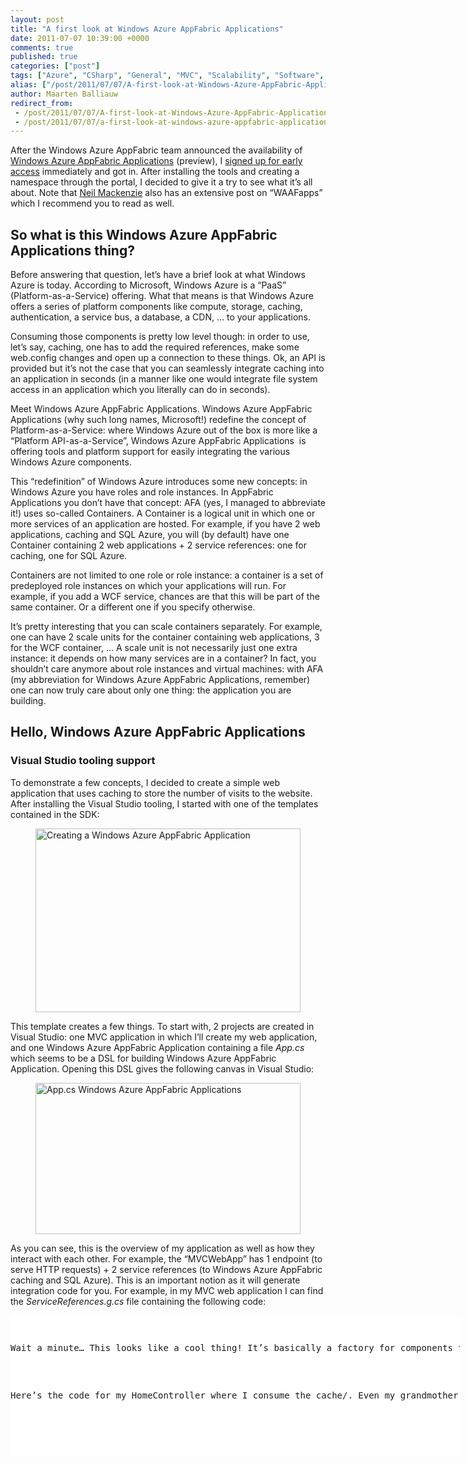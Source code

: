 ```yaml
---
layout: post
title: "A first look at Windows Azure AppFabric Applications"
date: 2011-07-07 10:39:00 +0000
comments: true
published: true
categories: ["post"]
tags: ["Azure", "CSharp", "General", "MVC", "Scalability", "Software", "Azure Database", "Webfarm"]
alias: ["/post/2011/07/07/A-first-look-at-Windows-Azure-AppFabric-Applications.aspx", "/post/2011/07/07/a-first-look-at-windows-azure-appfabric-applications.aspx"]
author: Maarten Balliauw
redirect_from:
 - /post/2011/07/07/A-first-look-at-Windows-Azure-AppFabric-Applications.aspx.html
 - /post/2011/07/07/a-first-look-at-windows-azure-appfabric-applications.aspx.html
---
```

<p>After the Windows Azure AppFabric team announced the availability of <a href="http://blogs.msdn.com/b/appfabric/archive/2011/06/20/introducing-windows-azure-appfabric-applications.aspx" target="_blank">Windows Azure AppFabric Applications</a> (preview), I <a href="https://portal.appfabriclabs.com/" target="_blank">signed up for early access</a> immediately and got in. After installing the tools and creating a namespace through the portal, I decided to give it a try to see what it’s all about. Note that <a href="http://convective.wordpress.com/2011/07/01/windows-azure-appfabric-applications/" target="_blank">Neil Mackenzie</a> also has an extensive post on “WAAFapps” which I recommend you to read as well.</p>  <h2>So what is this Windows Azure AppFabric Applications thing?</h2>  <p>Before answering that question, let’s have a brief look at what Windows Azure is today. According to Microsoft, Windows Azure is a “PaaS” (Platform-as-a-Service) offering. What that means is that Windows Azure offers a series of platform components like compute, storage, caching, authentication, a service bus, a database, a CDN, … to your applications.</p>  <p>Consuming those components is pretty low level though: in order to use, let’s say, caching, one has to add the required references, make some web.config changes and open up a connection to these things. Ok, an API is provided but it’s not the case that you can seamlessly integrate caching into an application in seconds (in a manner like one would integrate file system access in an application which you literally can do in seconds).</p>  <p>Meet Windows Azure AppFabric Applications. Windows Azure AppFabric Applications (why such long names, Microsoft!) redefine the concept of Platform-as-a-Service: where Windows Azure out of the box is more like a “Platform API-as-a-Service”, Windows Azure AppFabric Applications&#160; is offering tools and platform support for easily integrating the various Windows Azure components.</p>  <p>This “redefinition” of Windows Azure introduces some new concepts: in Windows Azure you have roles and role instances. In AppFabric Applications you don’t have that concept: AFA (yes, I managed to abbreviate it!) uses so-called Containers. A Container is a logical unit in which one or more services of an application are hosted. For example, if you have 2 web applications, caching and SQL Azure, you will (by default) have one Container containing 2 web applications + 2 service references: one for caching, one for SQL Azure.</p>  <p>Containers are not limited to one role or role instance: a container is a set of predeployed role instances on which your applications will run. For example, if you add a WCF service, chances are that this will be part of the same container. Or a different one if you specify otherwise.</p>  <p>It’s pretty interesting that you can scale containers separately. For example, one can have 2 scale units for the container containing web applications, 3 for the WCF container, … A scale unit is not necessarily just one extra instance: it depends on how many services are in a container? In fact, you shouldn’t care anymore about role instances and virtual machines: with AFA (my abbreviation for Windows Azure AppFabric Applications, remember) one can now truly care about only one thing: the application you are building.</p>  <h2>Hello, Windows Azure AppFabric Applications</h2>  <h3>Visual Studio tooling support</h3>  <p>To demonstrate a few concepts, I decided to create a simple web application that uses caching to store the number of visits to the website. After installing the Visual Studio tooling, I started with one of the templates contained in the SDK:</p>  <p><a href="/images/image_127.png"><img style="background-image: none; border-right-width: 0px; margin: 5px auto; padding-left: 0px; padding-right: 0px; display: block; float: none; border-top-width: 0px; border-bottom-width: 0px; border-left-width: 0px; padding-top: 0px" title="Creating a Windows Azure AppFabric Application" border="0" alt="Creating a Windows Azure AppFabric Application" src="/images/image_thumb_96.png" width="424" height="294" /></a></p>  <p>This template creates a few things. To start with, 2 projects are created in Visual Studio: one MVC application in which I’ll create my web application, and one Windows Azure AppFabric Application containing a file <em>App.cs</em> which seems to be a DSL for building Windows Azure AppFabric Application. Opening this DSL gives the following canvas in Visual Studio:</p>  <p><a href="/images/image_128.png"><img style="background-image: none; border-right-width: 0px; margin: 5px auto; padding-left: 0px; padding-right: 0px; display: block; float: none; border-top-width: 0px; border-bottom-width: 0px; border-left-width: 0px; padding-top: 0px" title="App.cs Windows Azure AppFabric Applications" border="0" alt="App.cs Windows Azure AppFabric Applications" src="/images/image_thumb_97.png" width="424" height="242" /></a></p>  <p>As you can see, this is the overview of my application as well as how they interact with each other. For example, the “MVCWebApp” has 1 endpoint (to serve HTTP requests) + 2 service references (to Windows Azure AppFabric caching and SQL Azure). This is an important notion as it will generate integration code for you. For example, in my MVC web application I can find the <em>ServiceReferences.g.cs </em>file containing the following code:</p>  <div style="padding-bottom: 0px; margin: 0px; padding-left: 0px; padding-right: 0px; display: inline; float: none; padding-top: 0px" id="scid:9D7513F9-C04C-4721-824A-2B34F0212519:6976fc78-d4e6-4892-8bb0-4f0cb6d16e7c" class="wlWriterEditableSmartContent"><pre style=" width: 719px; height: 226px;background-color:White;overflow: auto;"><div><!--

Code highlighting produced by Actipro CodeHighlighter (freeware)
http://www.CodeHighlighter.com/

--><span style="color: #008080;"> 1</span> <span style="color: #0000FF;">class</span><span style="color: #000000;"> ServiceReferences
</span><span style="color: #008080;"> 2</span> <span style="color: #000000;">{
</span><span style="color: #008080;"> 3</span> <span style="color: #000000;">    </span><span style="color: #0000FF;">public</span><span style="color: #000000;"> </span><span style="color: #0000FF;">static</span><span style="color: #000000;"> Microsoft.ApplicationServer.Caching.DataCache CreateImport1()
</span><span style="color: #008080;"> 4</span> <span style="color: #000000;">    {
</span><span style="color: #008080;"> 5</span> <span style="color: #000000;">        </span><span style="color: #0000FF;">return</span><span style="color: #000000;"> Service.ExecutingService.ResolveImport</span><span style="color: #000000;">&lt;</span><span style="color: #000000;">Microsoft.ApplicationServer.Caching.DataCache</span><span style="color: #000000;">&gt;</span><span style="color: #000000;">(</span><span style="color: #800000;">&quot;</span><span style="color: #800000;">Import1</span><span style="color: #800000;">&quot;</span><span style="color: #000000;">);
</span><span style="color: #008080;"> 6</span> <span style="color: #000000;">    }
</span><span style="color: #008080;"> 7</span> <span style="color: #000000;">
</span><span style="color: #008080;"> 8</span> <span style="color: #000000;">    </span><span style="color: #0000FF;">public</span><span style="color: #000000;"> </span><span style="color: #0000FF;">static</span><span style="color: #000000;"> System.Data.SqlClient.SqlConnection CreateImport2()
</span><span style="color: #008080;"> 9</span> <span style="color: #000000;">    {
</span><span style="color: #008080;">10</span> <span style="color: #000000;">        </span><span style="color: #0000FF;">return</span><span style="color: #000000;"> Service.ExecutingService.ResolveImport</span><span style="color: #000000;">&lt;</span><span style="color: #000000;">System.Data.SqlClient.SqlConnection</span><span style="color: #000000;">&gt;</span><span style="color: #000000;">(</span><span style="color: #800000;">&quot;</span><span style="color: #800000;">Import2</span><span style="color: #800000;">&quot;</span><span style="color: #000000;">);
</span><span style="color: #008080;">11</span> <span style="color: #000000;">    }
</span><span style="color: #008080;">12</span> <span style="color: #000000;">}</span></div></pre><!-- Code inserted with Steve Dunn's Windows Live Writer Code Formatter Plugin.  http://dunnhq.com --></div>

<p>Wait a minute… This looks like a cool thing! It’s basically a factory for components that may be hosted elsewhere! Calling <em>ServiceReferences.CreateImport1()</em> will give me a caching client that I can immediately work with! <em>ServiceReferences.CreateImport2()</em> (you can change these names by the way) gives me a connection to SQL Azure. No need to add connection strings in the application itself, no need to configure caching in the application itself. Instead, I can configure these things in the Windows Azure AppFabric Application canvas and just consume them blindly in my code. Awesome!</p>

<p>Here’s the code for my HomeController where I consume the cache/. Even my grandmother can write this!</p>

<div style="padding-bottom: 0px; margin: 0px; padding-left: 0px; padding-right: 0px; display: inline; float: none; padding-top: 0px" id="scid:9D7513F9-C04C-4721-824A-2B34F0212519:ba134e59-edc8-4b2b-9f44-1453339417b8" class="wlWriterEditableSmartContent"><pre style=" width: 719px; height: 226px;background-color:White;overflow: auto;"><div><!--

Code highlighting produced by Actipro CodeHighlighter (freeware)
http://www.CodeHighlighter.com/

--><span style="color: #008080;"> 1</span> <span style="color: #000000;">[HandleError]
</span><span style="color: #008080;"> 2</span> <span style="color: #000000;"></span><span style="color: #0000FF;">public</span><span style="color: #000000;"> </span><span style="color: #0000FF;">class</span><span style="color: #000000;"> HomeController : Controller
</span><span style="color: #008080;"> 3</span> <span style="color: #000000;">{
</span><span style="color: #008080;"> 4</span> <span style="color: #000000;">    </span><span style="color: #0000FF;">public</span><span style="color: #000000;"> ActionResult Index()
</span><span style="color: #008080;"> 5</span> <span style="color: #000000;">    {
</span><span style="color: #008080;"> 6</span> <span style="color: #000000;">        var count </span><span style="color: #000000;">=</span><span style="color: #000000;"> </span><span style="color: #800080;">1</span><span style="color: #000000;">;
</span><span style="color: #008080;"> 7</span> <span style="color: #000000;">        var cache </span><span style="color: #000000;">=</span><span style="color: #000000;"> ServiceReferences.CreateImport1();
</span><span style="color: #008080;"> 8</span> <span style="color: #000000;">        var countItem </span><span style="color: #000000;">=</span><span style="color: #000000;"> cache.GetCacheItem(</span><span style="color: #800000;">&quot;</span><span style="color: #800000;">visits</span><span style="color: #800000;">&quot;</span><span style="color: #000000;">);
</span><span style="color: #008080;"> 9</span> <span style="color: #000000;">        </span><span style="color: #0000FF;">if</span><span style="color: #000000;"> (countItem </span><span style="color: #000000;">!=</span><span style="color: #000000;"> </span><span style="color: #0000FF;">null</span><span style="color: #000000;">)
</span><span style="color: #008080;">10</span> <span style="color: #000000;">        {
</span><span style="color: #008080;">11</span> <span style="color: #000000;">            count </span><span style="color: #000000;">=</span><span style="color: #000000;"> ((</span><span style="color: #0000FF;">int</span><span style="color: #000000;">)countItem.Value) </span><span style="color: #000000;">+</span><span style="color: #000000;"> </span><span style="color: #800080;">1</span><span style="color: #000000;">;
</span><span style="color: #008080;">12</span> <span style="color: #000000;">        }
</span><span style="color: #008080;">13</span> <span style="color: #000000;">        cache.Put(</span><span style="color: #800000;">&quot;</span><span style="color: #800000;">visits</span><span style="color: #800000;">&quot;</span><span style="color: #000000;">, count);
</span><span style="color: #008080;">14</span> <span style="color: #000000;">
</span><span style="color: #008080;">15</span> <span style="color: #000000;">        ViewData[</span><span style="color: #800000;">&quot;</span><span style="color: #800000;">Message</span><span style="color: #800000;">&quot;</span><span style="color: #000000;">] </span><span style="color: #000000;">=</span><span style="color: #000000;"> </span><span style="color: #0000FF;">string</span><span style="color: #000000;">.Format(</span><span style="color: #800000;">&quot;</span><span style="color: #800000;">You are visitor number {0}.</span><span style="color: #800000;">&quot;</span><span style="color: #000000;">, count);
</span><span style="color: #008080;">16</span> <span style="color: #000000;">
</span><span style="color: #008080;">17</span> <span style="color: #000000;">        </span><span style="color: #0000FF;">return</span><span style="color: #000000;"> View();
</span><span style="color: #008080;">18</span> <span style="color: #000000;">    }
</span><span style="color: #008080;">19</span> <span style="color: #000000;">
</span><span style="color: #008080;">20</span> <span style="color: #000000;">    </span><span style="color: #0000FF;">public</span><span style="color: #000000;"> ActionResult About()
</span><span style="color: #008080;">21</span> <span style="color: #000000;">    {
</span><span style="color: #008080;">22</span> <span style="color: #000000;">        </span><span style="color: #0000FF;">return</span><span style="color: #000000;"> View();
</span><span style="color: #008080;">23</span> <span style="color: #000000;">    }
</span><span style="color: #008080;">24</span> <span style="color: #000000;">}</span></div></pre><!-- Code inserted with Steve Dunn's Windows Live Writer Code Formatter Plugin.  http://dunnhq.com --></div>

<p>Now let’s go back to the Windows Azure AppFabric Application canvas, where I can switch to “Deployment View”:</p>

<p><a href="/images/image_129.png"><img style="background-image: none; border-right-width: 0px; margin: 5px auto; padding-left: 0px; padding-right: 0px; display: block; float: none; border-top-width: 0px; border-bottom-width: 0px; border-left-width: 0px; padding-top: 0px" title="Windows Azure AppFabric Application Deployment View" border="0" alt="Windows Azure AppFabric Application Deployment View" src="/images/image_thumb_98.png" width="424" height="153" /></a></p>

<p>Deployment View basically lets you decide in which container one or more applications will be running and how many scale units a container should span (see the properties window in Visual Studio for this).</p>

<p>Right-clicking and selecting “Deploy…” deploys my Windows Azure AppFabric Application to the production environment.</p>

<h3>The management portal</h3>

<p>After logging in to <a href="http://portal.appfabriclabs.com">http://portal.appfabriclabs.com</a>, I can manage the application I just published:</p>

<p><a href="/images/image_130.png"><img style="background-image: none; border-right-width: 0px; margin: 5px auto; padding-left: 0px; padding-right: 0px; display: block; float: none; border-top-width: 0px; border-bottom-width: 0px; border-left-width: 0px; padding-top: 0px" title="Windows Azure AppFabric Application Management Portal" border="0" alt="Windows Azure AppFabric Application Management Portal" src="/images/image_thumb_99.png" width="424" height="170" /></a></p>

<p>I’m not going to go in much detail but will highlight some features. The portal enables you to manage your application: deploy/undeploy, scale, monitor, change configuration, …&#160; Basically everything you would expect to be able to do. And more! If you look at the monitoring part, for example, you will see some KPI’s on your application. Here’s what my sample application shows after being deployed for a few minutes:</p>

<p><a href="/images/image_131.png"><img style="background-image: none; border-bottom: 0px; border-left: 0px; margin: 5px auto; padding-left: 0px; padding-right: 0px; display: block; float: none; border-top: 0px; border-right: 0px; padding-top: 0px" title="Windows Azure AppFabric Applications monitoring and latency" border="0" alt="Windows Azure AppFabric Applications monitoring and latency" src="/images/image_thumb_100.png" width="424" height="326" /></a></p>

<p>Pretty slick. It even monitors average latencies etc.!</p>

<h2>Conclusion</h2>

<p>As you can read in this blog post, I’ve been exploring this product and trying out the basics of it. I’m no sure yet if this model will fit every application, but I’m sure a solution like this is where the future of PaaS should be: no longer caring about servers, VM’s or instances, just deploy and let the platform figure everything out. My business value is my application, not the fact that it spans 2 VM’s.</p>

<p>Now when I say “future of PaaS”, I’m also a bit skeptical… Most customers I work with use COM, require startup scripts to configure the environment, care about the server their application runs on. In fact, some applications will never be able to be deployed on this solution because of that. Where Windows Azure already represents a major shift in terms of development paradigm (a too large step for many!), I thing the step to Windows Azure AppFabric Applications is a bridge too far for most people. At present.</p>

<p>But then there’s corporations… As corporations always are 10 steps behind, I foresee that this will only become mainstream within the next 5-8 years (for enterpise). Too bad! I wish most corporate environments moved faster…</p>

<p>If Microsoft wants this thing to succeed I think they need to work even more on shifting minds to the cloud paradigm and more specific to the PaaS paradigm. Perhaps Windows 8 can be a utility to do this: if Windows 8 shifts from “programming for a Windows environment” to “programming for a PaaS environment”, people will start following that direction. What the heck, maybe this is even a great model for Joe Average to create “apps” for Windows 8! Just like one submits an app to AppStore or Marketplace today, he/she can submit an app to “Windows Marketplace” which in the background just drops everything on a technology like Windows Azure AppFabric Applications?</p>
{% include imported_disclaimer.html %}
